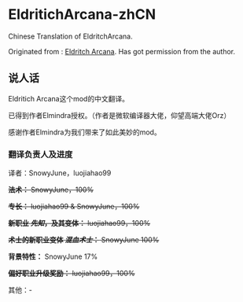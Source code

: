 # EldritichArcana-zhCN
Chinese Translation of EldritchArcana.

Originated from : [Eldritch Arcana](https://github.com/jennyem/pathfinder-mods/tree/master/EldritchArcana). Has got permission from the author.

## 说人话
Eldritich Arcana这个mod的中文翻译。

已得到作者Elmindra授权。（作者是微软编译器大佬，仰望高端大佬Orz）

感谢作者Elmindra为我们带来了如此美妙的mod。

### 翻译负责人及进度
译者：SnowyJune，luojiahao99

~~**法术：** SnowyJune，100%~~

~~**专长：** luojiahao99 & SnowyJune，100%~~

~~**新职业 *先知*，及其变体：** luojiahao99，100%~~

~~**术士的新职业变体 *混血术士*：** SnowyJune 100%~~

**背景特性：** SnowyJune 17%

~~**偏好职业升级奖励：** luojiahao99，100%~~

其他：-
